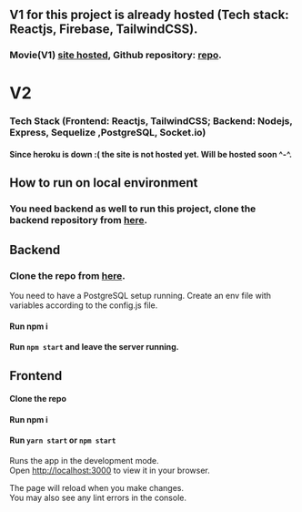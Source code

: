 ## V1 for this project is already hosted (Tech stack: Reactjs, Firebase, TailwindCSS).
### Movie(V1) [site hosted](https://movie-weld.vercel.app/), Github repository: [repo](https://github.com/avikaldarolia/movie).

# V2 
### Tech Stack (Frontend: Reactjs, TailwindCSS; Backend: Nodejs, Express, Sequelize ,PostgreSQL, Socket.io)

#### Since heroku is down :( the site is not hosted yet. Will be hosted soon ^-^. 

## How to run on local environment

### You need backend as well to run this project, clone the backend repository from [here](https://github.com/avikaldarolia/movie-backend). 

## Backend 

### Clone the repo from [here](https://github.com/avikaldarolia/movie-backend).

You need to have a PostgreSQL setup running. Create an env file with variables according to the config.js file. 

#### Run npm i 

#### Run `npm start` and leave the server running.

## Frontend

#### Clone the repo 

#### Run npm i 

#### Run `yarn start` or `npm start`

Runs the app in the development mode.\
Open [http://localhost:3000](http://localhost:3000) to view it in your browser.

The page will reload when you make changes.\
You may also see any lint errors in the console.



